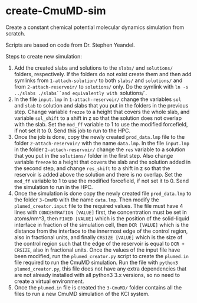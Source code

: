 # create-CmuMD-sim

Create a constant chemical potential molecular dynamics simulation from scratch.

Scripts are based on code from Dr. Stephen Yeandel.

Steps to create new simulation:

1. Add the created slabs and solutions to the `slabs/` and `solutions/` folders, respectively. If the folders do not exist create them and then add symlinks from `1-attach-solution/` to both `slabs/` and `solutions/` and from `2-attach-reservoir/` to `solutions/` only. Do the symlink with `ln -s ../slabs ./slabs``and equivalently with `solutions/`.
2. In the file `input.lmp` in `1-attach-reservoir/` change the variables `sol` and `slab` to solution and slabs that you put in the folders in the previous step. Change variable `frezze` to a height that covers the whole slab, and variable `sol_shift` to a shift in z so that the solution does not overlap with the slab. Set the `mod_ff` variable to 1 to use the modified forcefield, if not set it to 0. Send this job to run to the HPC.
3. Once the job is done, copy the newly created `prod_data.lmp` file to the folder `2-attach-reservoir/` with the name `data.lmp`. In the file `input.lmp` in the folder `2-attach-reservoir/` change the `res` variable to a solution that you put in the `solutions/` folder in the first step. Also change variable `freeze` to a height that covers the slab and the solution added in the second step, and change `res_shift` to a shift in z so that the reservoir is added above the solution and there is no overlap. Set the `mod_ff` variable to 1 to use the modified forcefield, if not set it to 0. Send the simulation to run in the HPC.
4. Once the simulation is done copy the newly created file `prod_data.lmp` to the folder `3-CmuMD` with the name `data.lmp`. Then modify the `plumed_creator.input` file to the required values. The file must have 4 lines with `CONCENTRATION [VALUE]` first, the concentration must be set in atoms/nm^3, then `FIXED [VALUE]` which is the position of the solid-liquid interface in fraction of the simulation cell, then `DCR [VALUE]` which is the distance from the interface to the innermost edge of the control region, also in fractional units, and finally `CRSIZE [VALUE]` which is the size of the control region such that the edge of the reservoir is equal to `DCR + CRSIZE`, also in fractional units. Once the values of the input file have been modified, run the `plumed_creator.py` script to create the `plumed.in` file required to run the CmuMD simulation. Run the file with `python3 plumed_creator.py`, this file does not have any extra dependencies that are not already installed with all python3 3.x versions, so no need to create a virtual environment.
5. Once the `plumed.in` file is created the `3-CmuMD/` folder contains all the files to run a new CmuMD simulation of the KCl system.
